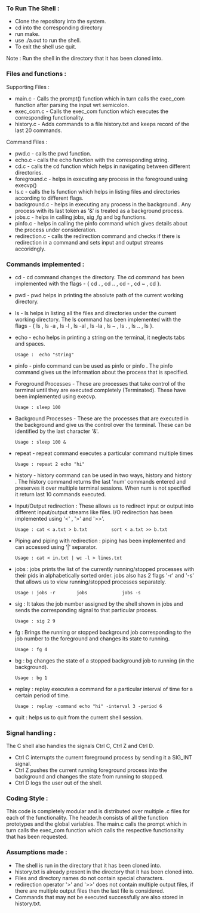 ### To Run The Shell :

- Clone the repository into the system.
- cd into the corresponding directory
- run make.
- use ./a.out to run the shell.
- To exit the shell use quit.

Note : Run the shell in the directory that it has been cloned into. 

### Files and functions :

Supporting Files :

- main.c - Calls the prompt() function which in turn calls the exec_com function after parsing the input wrt semicolon.
- exec_com.c - Calls the exec_com function which executes the corresponding functionality.
- history.c - Adds commands to a file history.txt and keeps record of the last 20 commands.

Command Files :

- pwd.c - calls the pwd function.
- echo.c - calls the echo function with the corresponding string.
- cd.c - calls the cd function which helps in navigating between different directories.
- foreground.c - helps in executing any process in the foreground using execvp()
- ls.c - calls the ls function which helps in listing files and directories according to different flags.
- background.c - helps in executing any process in the background . Any process with its last token as '&' is treated as a background process.
- jobs.c - helps in calling jobs, sig ,fg and bg functions.
- pinfo.c - helps in calling the pinfo command which gives details about the process under consideration.
- redirection.c - calls the redirection command and checks if there is redirection in a command and sets input and output streams accoridngly.

### Commands implemented :

- cd - cd command changes the directory. The cd command has been implemented with the flags -  { cd . , cd .. , cd - , cd ~ , cd <directory> }.
- pwd - pwd helps in printing the absolute path of the current working directory.
- ls - ls helps in listing all the files and directories under the current working directory. The ls command has been implemented with the flags - { ls , ls -a , ls -l , ls -al , ls -la , ls ~ , ls . , ls .. , ls <directory> }.
- echo - echo helps in printing a string on the terminal, it neglects tabs and spaces.

      Usage :  echo "string"

- pinfo - pinfo command can be used as pinfo or pinfo <pid>. The pinfo command gives us the information about the process that is specified.
- Foreground Processes - These are processes that take control of the terminal until they are executed completely (Terminated). These have been implemented using execvp.

      Usage : sleep 100

- Background Processes - These are the processes that are executed in the background and give us the control over the terminal. These can be identified by the last character '&'.

      Usage : sleep 100 &

- repeat - repeat command executes a particular command multiple times

      Usage : repeat 2 echo "hi"

- history - history command can be used in two ways, history and history <num>. The history command returns the last 'num' commands entered and preserves it over multiple terminal sessions. When num is not specified it return last 10 commands executed.
- Input/Output redirection : These allows us to redirect input or output into different input/output streams like files. I/O redirection has been implemented using '<' , '>' and '>>'.

      Usage : cat < a.txt > b.txt         sort < a.txt >> b.txt

- Piping and piping with redirection : piping has been implemented and can accessed using '|' separator.

      Usage : cat < in.txt | wc -l > lines.txt

- jobs : jobs prints the list of the currently running/stopped processes with their pids in alphabetically sorted order. jobs also has 2 flags '-r' and '-s' that allows us to view running/stopped processes separately.

      Usage : jobs -r        jobs             jobs -s

- sig : It takes the job number assigned by the shell shown in jobs and sends the corresponding signal to that particular process.

      Usage : sig 2 9

- fg : Brings the running or stopped background job corresponding to the job number to the foreground and changes its state to running.

      Usage : fg 4

- bg : bg changes the state of a stopped background job to running (in the background).

      Usage : bg 1

- replay : replay executes a command for a particular interval of time for a certain period of time.

      Usage : replay -command echo "hi" -interval 3 -period 6

- quit : helps us to quit from the current shell session.

### Signal handling :

The C shell also handles the signals Ctrl C, Ctrl Z and Ctrl D.

- Ctrl C interrupts the current foreground process by sending it a SIG_INT signal.
- Ctrl Z pushes the current running foreground process into the background and changes the state from running to stopped.
- Ctrl D logs the user out of the shell.

### Coding Style :

This code is completely modular and is distributed over multiple .c files for each of the functionality. The header.h consists of all the function prototypes and the global variables. The main.c calls the prompt which in turn calls the exec_com function which calls the respective functionality that has been requested. 

### Assumptions made :

- The shell is run in the directory that it has been cloned into.
- history.txt is already present in the directory that it has been cloned into.
- Files and directory names do not contain special characters.
- redirection operator '>' and '>>' does not contain multiple output files, if there are multiple output files then the last file is considered.
- Commands that may not be executed successfully are also stored in history.txt.
